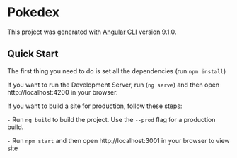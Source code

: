 # Pokedex

This project was generated with [Angular CLI](https://github.com/angular/angular-cli) version 9.1.0.

## Quick Start

The first thing you need to do is set all the dependencies (run `npm install`)  

If you want to run the Development Server, run (`ng serve`) and then open http://localhost:4200 in your browser.  

If you want to build a site for production, follow these steps:  

 `-` Run `ng build` to build the project. Use the `--prod` flag for a production build.  

 `-` Run `npm start` and then open http://localhost:3001 in your browser to view site  
